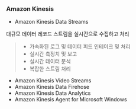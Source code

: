 ### Amazon Kinesis

+ Amazon Kinesis Data Streams

 대규모 데이터 레코드 스트림을 실시간으로 수집하고 처리
 > + 가속화된 로그 및 데이터 피드 인테이크 및 처리
 > + 실시간 측정치 및 보고
 > + 실시간 데이터 분석
 > + 복잡한 스트림 처리

+ Amazon Kinesis Video Streams
+ Amazon Kinesis Data Firehose
+ Amazon Kinesis Data Analytics
+ Amazon Kinesis Agent for Microsoft Windows
